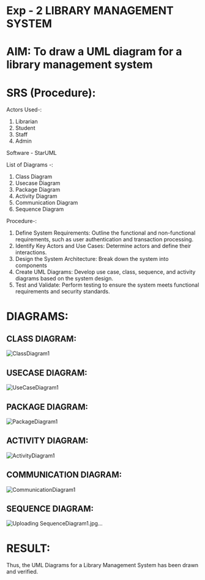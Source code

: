# Exp - 2 LIBRARY MANAGEMENT SYSTEM

# AIM: To draw a UML diagram for a library management system

# SRS (Procedure):
Actors Used-:
1) Librarian
2) Student
3) Staff
4) Admin

Software - StarUML

List of Diagrams -:
1) Class Diagram
2) Usecase Diagram
3) Package Diagram
4) Activity Diagram
5) Communication Diagram
6) Sequence Diagram

Procedure-:
1. Define System Requirements: Outline the functional and non-functional requirements, such as user authentication and transaction processing.
2. Identify Key Actors and Use Cases: Determine actors and define their interactions.
3. Design the System Architecture: Break down the system into components
4. Create UML Diagrams: Develop use case, class, sequence, and activity diagrams based on the system design.
5. Test and Validate: Perform testing to ensure the system meets functional requirements and security standards.


# DIAGRAMS:
## CLASS DIAGRAM:

![ClassDiagram1](https://github.com/user-attachments/assets/ce7abc57-55c0-44e5-aaf8-06ff536bb05b)


## USECASE DIAGRAM:
![UseCaseDiagram1](https://github.com/user-attachments/assets/b81aaadb-6d03-4a5a-8341-97cfe1ecf63f)

## PACKAGE DIAGRAM:

![PackageDiagram1](https://github.com/user-attachments/assets/5d1e203d-d6c0-4b16-857d-75c548205637)


## ACTIVITY DIAGRAM:

![ActivityDiagram1](https://github.com/user-attachments/assets/3cc04c88-23d4-422e-bee4-2027b4b0dbb9)


## COMMUNICATION DIAGRAM:
![CommunicationDiagram1](https://github.com/user-attachments/assets/1c8d7a9e-3ba6-426b-acc0-69ae9f80090e)

## SEQUENCE DIAGRAM:
![Uploading SequenceDiagram1.jpg…]()


# RESULT:
Thus, the UML Diagrams for a Library Management System has been drawn and verified.
